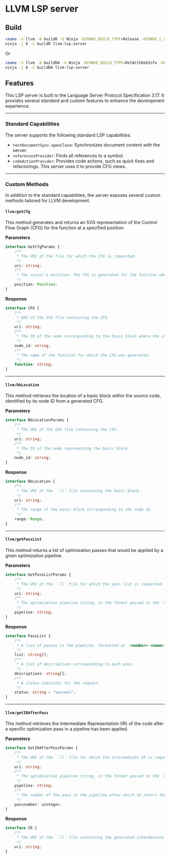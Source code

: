 # LLVM LSP server

## Build

```bash
cmake -S llvm -B buildR -G Ninja -DCMAKE_BUILD_TYPE=Release -DCMAKE_C_COMPILER=gcc -DCMAKE_CXX_COMPILER=g++
ninja -j 6 -C buildR llvm-lsp-server
```
Or
```bash
cmake -S llvm -B buildRA -G Ninja -DCMAKE_BUILD_TYPE=RelWithDebInfo -DCMAKE_C_COMPILER=gcc -DCMAKE_CXX_COMPILER=g++
ninja -j 6 -C buildRA llvm-lsp-server
```

## Features

This LSP server is built to the Language Server Protocol Specification 3.17. It provides several standard and custom features to enhance the development experience.

---

### Standard Capabilities

The server supports the following standard LSP capabilities:

* `textDocumentSync.openClose`: Synchronizes document content with the server.
* `referencesProvider`: Finds all references to a symbol.
* `codeActionProvider`: Provides code actions, such as quick fixes and refactorings. This server uses it to provide CFG views.

---

### Custom Methods

In addition to the standard capabilities, the server exposes several custom methods tailored for LLVM development.

#### `llvm/getCfg`

This method generates and returns an SVG representation of the Control Flow Graph (CFG) for the function at a specified position.

**Parameters**

```ts
interface GetCfgParams {
    /**
     * The URI of the file for which the CFG is requested.
     */
    uri: string;
    /**
     * The cursor's position. The CFG is generated for the function where the cursor is located.
     */
    position: Position;
}
```

**Response**

```ts
interface CFG {
    /**
     * URI of the SVG file containing the CFG.
     */
    uri: string;
    /**
     * The ID of the node corresponding to the basic block where the cursor was located.
     */
    node_id: string;
    /**
     * The name of the function for which the CFG was generated.
     */
    function: string;
}
```

---

#### `llvm/bbLocation`

This method retrieves the location of a basic block within the source code, identified by its node ID from a generated CFG.

**Parameters**

```ts
interface BbLocationParams {
    /**
     * The URI of the SVG file containing the CFG.
     */
    uri: string;
    /**
     * The ID of the node representing the basic block.
     */
    node_id: string;
}
```

**Response**

```ts
interface BbLocation {
    /**
     * The URI of the `.ll` file containing the basic block.
     */
    uri: string;
    /**
     * The range of the basic block corresponding to the node ID.
     */
    range: Range;
}
```

---

#### `llvm/getPassList`

This method returns a list of optimization passes that would be applied by a given optimization pipeline.

**Parameters**

```ts
interface GetPassListParams {
    /**
     * The URI of the `.ll` file for which the pass list is requested.
     */
    uri: string;
    /**
     * The optimization pipeline string, in the format passed to the `opt` tool.
     */
    pipeline: string;
}
```

**Response**

```ts
interface PassList {
    /**
     * A list of passes in the pipeline, formatted as `<number>-<name>`.
     */
    list: string[];
    /**
     * A list of descriptions corresponding to each pass.
     */
    descriptions: string[];
    /**
     * A status indicator for the request.
     */
    status: string = "success";
}
```

---

#### `llvm/getIRAfterPass`

This method retrieves the Intermediate Representation (IR) of the code after a specific optimization pass in a pipeline has been applied.

**Parameters**

```ts
interface GetIRAfterPassParams {
    /**
     * The URI of the `.ll` file for which the intermediate IR is requested.
     */
    uri: string;
    /**
     * The optimization pipeline string, in the format passed to the `opt` tool.
     */
    pipeline: string;
    /**
     * The number of the pass in the pipeline after which to return the IR.
     */
    passnumber: uinteger;
}
```

**Response**

```ts
interface IR {
    /**
     * The URI of the `.ll` file containing the generated intermediate IR.
     */
    uri: string;
}
```

